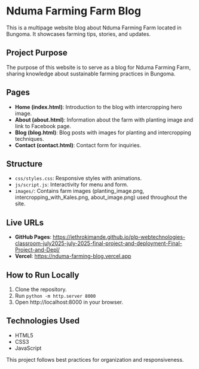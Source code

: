 # Nduma Farming Farm Blog

This is a multipage website blog about Nduma Farming Farm located in Bungoma. It showcases farming tips, stories, and updates.

## Project Purpose

The purpose of this website is to serve as a blog for Nduma Farming Farm, sharing knowledge about sustainable farming practices in Bungoma.

## Pages

- **Home (index.html)**: Introduction to the blog with intercropping hero image.
- **About (about.html)**: Information about the farm with planting image and link to Facebook page.
- **Blog (blog.html)**: Blog posts with images for planting and intercropping techniques.
- **Contact (contact.html)**: Contact form for inquiries.

## Structure

- `css/styles.css`: Responsive styles with animations.
- `js/script.js`: Interactivity for menu and form.
- `images/`: Contains farm images (planting_image.png, intercropping_with_Kales.png, about_image.png) used throughout the site.

## Live URLs

- **GitHub Pages**: https://jethrokimande.github.io/plp-webtechnologies-classroom-july2025-july-2025-final-project-and-deployment-Final-Project-and-Depl/
- **Vercel**: https://nduma-farming-blog.vercel.app

## How to Run Locally

1. Clone the repository.
2. Run `python -m http.server 8000`
3. Open http://localhost:8000 in your browser.

## Technologies Used

- HTML5
- CSS3
- JavaScript

This project follows best practices for organization and responsiveness.
